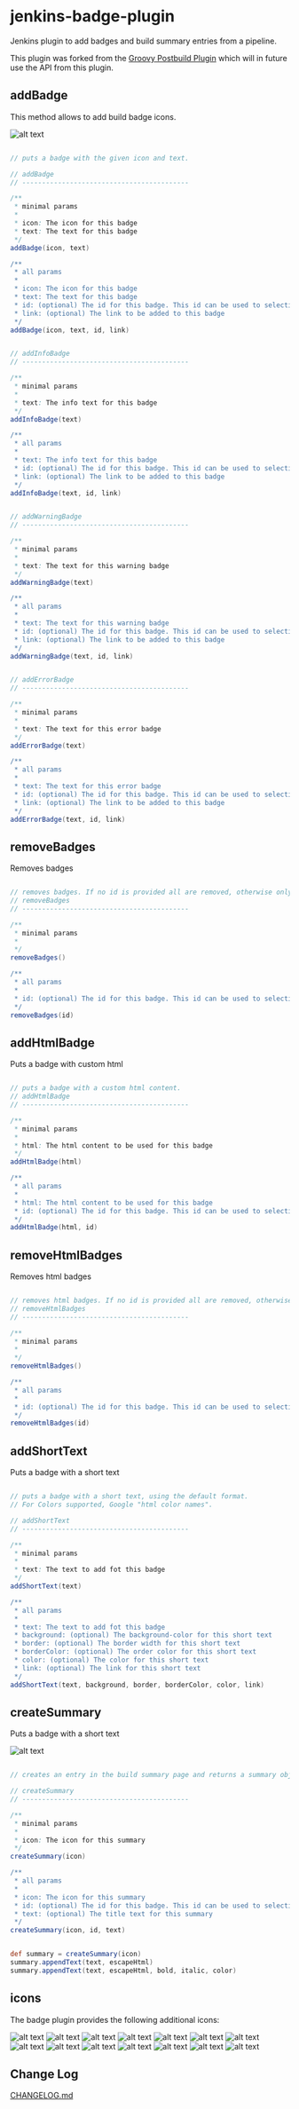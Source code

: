 jenkins-badge-plugin
=========================

Jenkins plugin to add badges and build summary entries from a pipeline.

This plugin was forked from the [Groovy Postbuild Plugin](https://github.com/jenkinsci/groovy-postbuild-plugin) which will in future use the API from this plugin.


## addBadge

This method allows to add build badge icons.


![alt text](src/doc/badge.png "Badge")

```groovy

// puts a badge with the given icon and text.

// addBadge
// ------------------------------------------

/**
 * minimal params
 * 
 * icon: The icon for this badge
 * text: The text for this badge
 */
addBadge(icon, text)

/**
 * all params
 * 
 * icon: The icon for this badge
 * text: The text for this badge
 * id: (optional) The id for this badge. This id can be used to selectively delete badges.
 * link: (optional) The link to be added to this badge
 */
addBadge(icon, text, id, link)


// addInfoBadge
// ------------------------------------------

/**
 * minimal params
 * 
 * text: The info text for this badge
 */
addInfoBadge(text)

/**
 * all params
 * 
 * text: The info text for this badge
 * id: (optional) The id for this badge. This id can be used to selectively delete badges.
 * link: (optional) The link to be added to this badge
 */
addInfoBadge(text, id, link)


// addWarningBadge
// ------------------------------------------

/**
 * minimal params
 * 
 * text: The text for this warning badge
 */
addWarningBadge(text)

/**
 * all params
 * 
 * text: The text for this warning badge
 * id: (optional) The id for this badge. This id can be used to selectively delete badges.
 * link: (optional) The link to be added to this badge
 */
addWarningBadge(text, id, link)


// addErrorBadge
// ------------------------------------------

/**
 * minimal params
 * 
 * text: The text for this error badge
 */
addErrorBadge(text)

/**
 * all params
 * 
 * text: The text for this error badge
 * id: (optional) The id for this badge. This id can be used to selectively delete badges.
 * link: (optional) The link to be added to this badge
 */
addErrorBadge(text, id, link)

```


## removeBadges

Removes badges

```groovy

// removes badges. If no id is provided all are removed, otherwise only the badges with a matching id
// removeBadges
// ------------------------------------------

/**
 * minimal params
 * 
 */
removeBadges()

/**
 * all params
 * 
 * id: (optional) The id for this badge. This id can be used to selectively delete badges.
 */
removeBadges(id)

```

## addHtmlBadge

Puts a badge with custom html

```groovy

// puts a badge with a custom html content.
// addHtmlBadge
// ------------------------------------------

/**
 * minimal params
 * 
 * html: The html content to be used for this badge
 */
addHtmlBadge(html)

/**
 * all params
 * 
 * html: The html content to be used for this badge
 * id: (optional) The id for this badge. This id can be used to selectively delete badges.
 */
addHtmlBadge(html, id)

```
## removeHtmlBadges

Removes html badges

```groovy

// removes html badges. If no id is provided all are removed, otherwise only the badges with a matching id
// removeHtmlBadges
// ------------------------------------------

/**
 * minimal params
 * 
 */
removeHtmlBadges()

/**
 * all params
 * 
 * id: (optional) The id for this badge. This id can be used to selectively delete badges.
 */
removeHtmlBadges(id)

```

## addShortText

Puts a badge with a short text

```groovy

// puts a badge with a short text, using the default format.
// For Colors supported, Google "html color names".

// addShortText
// ------------------------------------------

/**
 * minimal params
 * 
 * text: The text to add fot this badge
 */
addShortText(text)

/**
 * all params
 * 
 * text: The text to add fot this badge
 * background: (optional) The background-color for this short text
 * border: (optional) The border width for this short text
 * borderColor: (optional) The order color for this short text
 * color: (optional) The color for this short text
 * link: (optional) The link for this short text
 */
addShortText(text, background, border, borderColor, color, link)

```

## createSummary

Puts a badge with a short text

![alt text](src/doc/summary.png "Summary")


```groovy

// creates an entry in the build summary page and returns a summary object corresponding to this entry. The icon must be one of the 48x48 icons offered

// createSummary
// ------------------------------------------

/**
 * minimal params
 * 
 * icon: The icon for this summary
 */
createSummary(icon)

/**
 * all params
 * 
 * icon: The icon for this summary
 * id: (optional) The id for this badge. This id can be used to selectively delete badges.
 * text: (optional) The title text for this summary
 */
createSummary(icon, id, text)


def summary = createSummary(icon)
summary.appendText(text, escapeHtml)
summary.appendText(text, escapeHtml, bold, italic, color)
```
## icons
The badge plugin provides the following additional icons:

![alt text](src/main/webapp/images/delete.gif "delete.gif")
![alt text](src/main/webapp/images/completed.gif "completed.gif")
![alt text](src/main/webapp/images/db_out.gif "db_out.gif")
![alt text](src/main/webapp/images/info.gif "info.gif")
![alt text](src/main/webapp/images/db_in.gif "db_in.gif")
![alt text](src/main/webapp/images/text.gif "text.gif")
![alt text](src/main/webapp/images/red.gif "red.gif")
![alt text](src/main/webapp/images/success.gif "success.gif")
![alt text](src/main/webapp/images/green.gif "green.gif")
![alt text](src/main/webapp/images/save.gif "save.gif")
![alt text](src/main/webapp/images/error.gif "error.gif")
![alt text](src/main/webapp/images/warning.gif "warning.gif")
![alt text](src/main/webapp/images/folder.gif "folder.gif")
![alt text](src/main/webapp/images/yellow.gif "yellow.gif")


## Change Log

[CHANGELOG.md](CHANGELOG.md)
